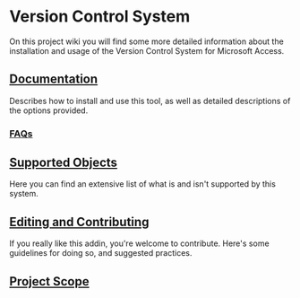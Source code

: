 # Version Control System
On this project wiki you will find some more detailed information about the installation and usage of the Version Control System for Microsoft Access.

## [Documentation](wiki/Documentation)
Describes how to install and use this tool, as well as detailed descriptions of the options provided.

### [FAQs](wiki/FAQs)

## [Supported Objects](wiki/Supported-Objects)
Here you can find an extensive list of what is and isn't supported by this system.

## [Editing and Contributing](wiki/Editing-and-Contributing)
If you really like this addin, you're welcome to contribute. Here's some guidelines for doing so, and suggested practices.

## [Project Scope](wiki/Project-Scope)